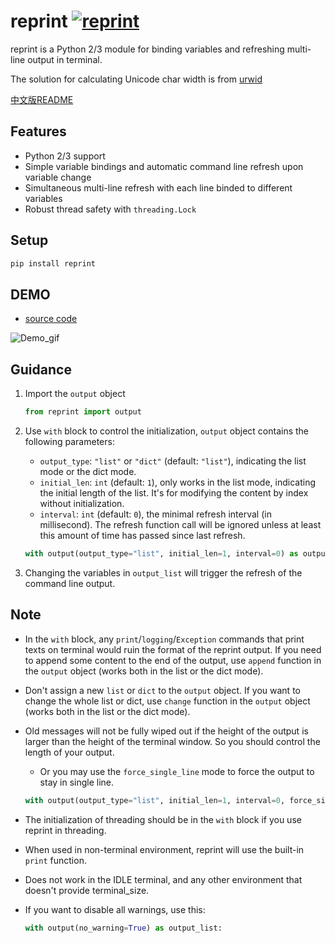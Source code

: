 # reprint [![reprint](https://img.shields.io/pypi/v/reprint.svg)](https://pypi.python.org/pypi/reprint)

reprint is a Python 2/3 module for binding variables and refreshing multi-line output in terminal.

The solution for calculating Unicode char width is from [urwid](https://github.com/urwid/urwid/blob/master/urwid/old_str_util.py)

[中文版README](https://github.com/Yinzo/reprint/blob/master/cn_README.md)


## Features
+ Python 2/3 support
+ Simple variable bindings and automatic command line refresh upon variable change
+ Simultaneous multi-line refresh with each line binded to different variables
+ Robust thread safety with `threading.Lock`

## Setup

```sh
pip install reprint
```

## DEMO

+ [source code](https://github.com/Yinzo/reprint/blob/master/demo/horse_race.py)

![Demo_gif](https://raw.githubusercontent.com/yinzo/reprint/master/demo/images/horse_race_demo.gif)

## Guidance

1. Import the `output` object

	```python
	from reprint import output
	```
2. Use `with` block to control the initialization, `output` object contains the following parameters:
    + `output_type`: `"list"` or `"dict"` (default: `"list"`), indicating the list mode or the dict mode.
    + `initial_len`: `int` (default: `1`), only works in the list mode, indicating the initial length of the list. It's for modifying the content by index without initialization.  
    + `interval`: `int` (default: `0`), the minimal refresh interval (in millisecond). The refresh function call will be ignored unless at least this amount of time has passed since last refresh.

	```python
	with output(output_type="list", initial_len=1, interval=0) as output_list:
	```

3. Changing the variables in `output_list` will trigger the refresh of the command line output.

## Note
+ In the `with` block, any `print`/`logging`/`Exception` commands that print texts on terminal would ruin the format of the reprint output. If you need to append some content to the end of the output, use `append` function in the `output` object (works both in the list or the dict mode).
+ Don't assign a new `list` or `dict` to the `output` object. If you want to change the whole list or dict, use `change` function in the `output` object (works both in the list or the dict mode).
+ Old messages will not be fully wiped out if the height of the output is larger than the height of the terminal window. So you should control the length of your output.
	+ Or you may use the `force_single_line` mode to force the output to stay in single line.

	```python
	with output(output_type="list", initial_len=1, interval=0, force_single_line=True) as output_list:
	```
+ The initialization of threading should be in the `with` block if you use reprint in threading.
+ When used in non-terminal environment, reprint will use the built-in `print` function.
+ Does not work in the IDLE terminal, and any other environment that doesn't provide terminal_size.
+ If you want to disable all warnings, use this:

	```python
	with output(no_warning=True) as output_list:
	```
